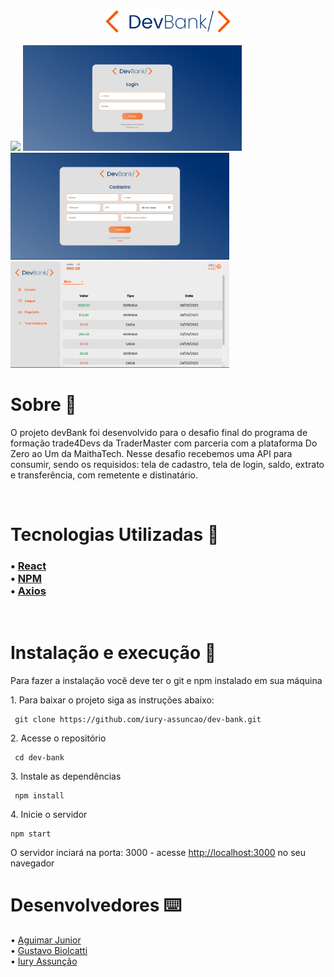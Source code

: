 


<div align="center"><img width="200px"src="./public/img_readme/devBank_logo.png"></div>
<br>

<div>
<img width="350px"src="./public/img_readme/landing.gif">
<img width="350px"src="./public/img_readme/login.png">
<img width="350px"src="./public/img_readme/register.png">
<img width="350px"src="./public/img_readme/dashboard.png">

</div>



<h1> Sobre 🔖</h1>

<p>
O projeto devBank foi desenvolvido para o desafio final do programa de formação trade4Devs da TraderMaster com parceria com a plataforma Do Zero ao Um da MaithaTech. Nesse desafio recebemos uma API para consumir, sendo os requisidos: tela de cadastro, tela de login, saldo, extrato e transferência, com remetente e distinatário.
</p>

<br>
<h1> Tecnologias Utilizadas 🚀</h1>

<h3>

 • <a href="https://pt-br.reactjs.org" target="_blank">React</a> <br>
 • <a href="https://www.npmjs.com" target="_blank">NPM</a> <br>
 • <a href="https://axios-http.com/ptbr/docs/intro" target="_blank">Axios</a><br>
 
</h3>

<br>
<h1> Instalação e execução 🔧</h1>

<p> Para fazer a instalação você deve ter o git e npm instalado em sua máquina</p>


<p> 1. Para baixar o projeto siga as instruções abaixo:</p>

```
 git clone https://github.com/iury-assuncao/dev-bank.git
```

<p> 2. Acesse o repositório </p> 

```
 cd dev-bank
```
<p>3. Instale as dependências </p>

```
 npm install
```

<p>4. Inicie o servidor </p>

```
npm start
```

<p> O servidor inciará na porta: 3000 - acesse <a href="http://localhost:3000">http://localhost:3000</a> no seu navegador </p>

<h1> Desenvolvedores ⌨️</h1>

 • <a href="https://github.com/Aguimar-Junior" target="_blank">Aguimar Junior</a> <br>
 • <a href="https://github.com/gustavobiolcatti" target="_blank">Gustavo Biolcatti </a><br>
 • <a href="https://github.com/iury-assuncao" target="_blank">Iury Assunção</a><br>
